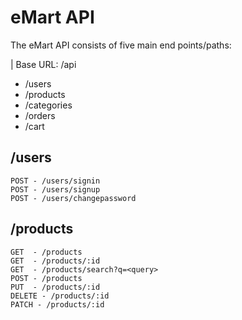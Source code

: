 # eMart API

The eMart API consists of five main end points/paths:

| Base URL: /api

- /users
- /products
- /categories
- /orders
- /cart

## /users

```
POST - /users/signin
POST - /users/signup
POST - /users/changepassword
```

## /products

```
GET  - /products
GET  - /products/:id
GET  - /products/search?q=<query>
POST - /products
PUT  - /products/:id
DELETE - /products/:id
PATCH - /products/:id
```
